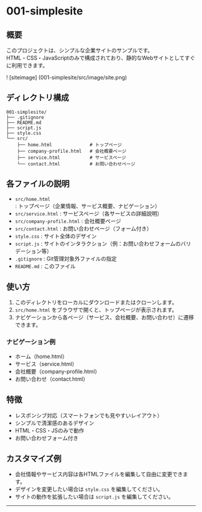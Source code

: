 # 001-simplesite

## 概要
このプロジェクトは、シンプルな企業サイトのサンプルです。  
HTML・CSS・JavaScriptのみで構成されており、静的なWebサイトとしてすぐに利用できます。

! [siteimage] (001-simplesite/src/image/site.png) 

## ディレクトリ構成
```
001-simplesite/
├── .gitignore
├── README.md
├── script.js
├── style.css
└── src/
    ├── home.html              # トップページ
    ├── company-profile.html   # 会社概要ページ
    ├── service.html           # サービスページ
    └── contact.html           # お問い合わせページ
```

## 各ファイルの説明
- `src/home.html` : トップページ（企業情報、サービス概要、ナビゲーション）
- `src/service.html` : サービスページ（各サービスの詳細説明）
- `src/company-profile.html` : 会社概要ページ
- `src/contact.html` : お問い合わせページ（フォーム付き）
- `style.css` : サイト全体のデザイン
- `script.js` : サイトのインタラクション（例：お問い合わせフォームのバリデーション等）
- `.gitignore` : Git管理対象外ファイルの指定
- `README.md` : このファイル

## 使い方
1. このディレクトリをローカルにダウンロードまたはクローンします。
2. `src/home.html` をブラウザで開くと、トップページが表示されます。
3. ナビゲーションから各ページ（サービス、会社概要、お問い合わせ）に遷移できます。

### ナビゲーション例
- ホーム（home.html）
- サービス（service.html）
- 会社概要（company-profile.html）
- お問い合わせ（contact.html）

## 特徴
- レスポンシブ対応（スマートフォンでも見やすいレイアウト）
- シンプルで清潔感のあるデザイン
- HTML・CSS・JSのみで動作
- お問い合わせフォーム付き

## カスタマイズ例
- 会社情報やサービス内容は各HTMLファイルを編集して自由に変更できます。
- デザインを変更したい場合は `style.css` を編集してください。
- サイトの動作を拡張したい場合は `script.js` を編集してください。

---